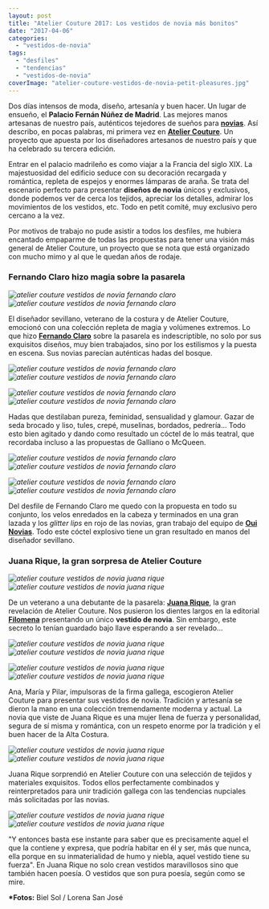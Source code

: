 ```yaml
---
layout: post
title: "Atelier Couture 2017: Los vestidos de novia más bonitos"
date: "2017-04-06"
categories: 
  - "vestidos-de-novia"
tags: 
  - "desfiles"
  - "tendencias"
  - "vestidos-de-novia"
coverImage: "atelier-couture-vestidos-de-novia-petit-pleasures.jpg"
---
```


Dos días intensos de moda, diseño, artesanía y buen hacer. Un lugar de ensueño, el **Palacio Fernán Núñez de Madrid**. Las mejores manos artesanas de nuestro país, auténticos tejedores de sueños para [**novias**](https://petitpleasures.com/vestidos/). Así describo, en pocas palabras, mi primera vez en [**Atelier Couture**](http://www.ateliercouture.es/). Un proyecto que apuesta por los diseñadores artesanos de nuestro país y que ha celebrado su tercera edición.

Entrar en el palacio madrileño es como viajar a la Francia del siglo XIX. La majestuosidad del edificio seduce con su decoración recargada y romántica, repleta de espejos y enormes lámparas de araña. Se trata del escenario perfecto para presentar **diseños de novia** únicos y exclusivos, donde podemos ver de cerca los tejidos, apreciar los detalles, admirar los movimientos de los vestidos, etc. Todo en petit comité, muy exclusivo pero cercano a la vez.

Por motivos de trabajo no pude asistir a todos los desfiles, me hubiera encantado empaparme de todas las propuestas para tener una visión más general de Atelier Couture, un proyecto que se nota que está organizado con mucho mimo y al que le quedan años de rodaje.

### Fernando Claro hizo magia sobre la pasarela

 *![atelier couture vestidos de novia fernando claro](/images/atelier-couture-vestidos-de-novia-fernando-claro-1.jpg)*  *![atelier couture vestidos de novia fernando claro](/images/atelier-couture-vestidos-de-novia-fernando-claro-2.jpg)* 

El diseñador sevillano, veterano de la costura y de Atelier Couture, emocionó con una colección repleta de magia y volúmenes extremos. Lo que hizo [**Fernando Claro**](http://www.fernandoclaro.com/) sobre la pasarela es indescriptible, no solo por sus exquisitos diseños, muy bien trabajados, sino por los estilismos y la puesta en escena. Sus novias parecían auténticas hadas del bosque.

 *![atelier couture vestidos de novia fernando claro](/images/atelier-couture-vestidos-de-novia-fernando-claro-3.jpg)*  *![atelier couture vestidos de novia fernando claro](/images/atelier-couture-vestidos-de-novia-fernando-claro-4.jpg)* 

 *![atelier couture vestidos de novia fernando claro](/images/atelier-couture-vestidos-de-novia-fernando-claro-5.jpg)*  *![atelier couture vestidos de novia fernando claro](/images/atelier-couture-vestidos-de-novia-fernando-claro-6.jpg)* 

Hadas que destilaban pureza, feminidad, sensualidad y glamour. Gazar de seda brocado y liso, tules, crepé, muselinas, bordados, pedrería... Todo esto bien agitado y dando como resultado un cóctel de lo más teatral, que recordaba incluso a las propuestas de Galliano o McQueen.

 *![atelier couture vestidos de novia fernando claro](/images/atelier-couture-vestidos-de-novia-fernando-claro-7.jpg)*  *![atelier couture vestidos de novia fernando claro](/images/atelier-couture-vestidos-de-novia-fernando-claro-8.jpg)* 

 *![atelier couture vestidos de novia fernando claro](/images/atelier-couture-vestidos-de-novia-fernando-claro-9.jpg)*  *![atelier couture vestidos de novia fernando claro](/images/atelier-couture-vestidos-de-novia-fernando-claro-10.jpg)* 

Del desfile de Fernando Claro me quedo con la propuesta en todo su conjunto, los velos enredados en la cabeza y terminados en una gran lazada y los _glitter lips_ en rojo de las novias, gran trabajo del equipo de [**Oui Novias**](http://ouinovias.com/). Todo este cóctel explosivo tiene un gran resultado en manos del diseñador sevillano.

### Juana Rique, la gran sorpresa de Atelier Couture

 *![atelier couture vestidos de novia juana rique](/images/atelier-couture-vestidos-de-novia-juana-rique-1.jpg)*  *![atelier couture vestidos de novia juana rique](/images/atelier-couture-vestidos-de-novia-juana-rique-2.jpg)* 

De un veterano a una debutante de la pasarela: [**Juana Rique**](http://juanarique.com/), la gran revelación de Atelier Couture. Nos pusieron los dientes largos en la editorial [**Filomena**](https://petitpleasures.com/coleccion-filomena-juana-rique/) presentando un único **vestido de novia**. Sin embargo, este secreto lo tenían guardado bajo llave esperando a ser revelado...

 *![atelier couture vestidos de novia juana rique](/images/atelier-couture-vestidos-de-novia-juana-rique-4.jpg)*  *![atelier couture vestidos de novia juana rique](/images/atelier-couture-vestidos-de-novia-juana-rique-5.jpg)* 

 *![atelier couture vestidos de novia juana rique](/images/atelier-couture-vestidos-de-novia-juana-rique-6.jpg)*  *![atelier couture vestidos de novia juana rique](/images/atelier-couture-vestidos-de-novia-juana-rique-7.jpg)* 

Ana, María y Pilar, impulsoras de la firma gallega, escogieron Atelier Couture para presentar sus vestidos de novia. Tradición y artesanía se dieron la mano en una colección tremendamente moderna y actual. La novia que viste de Juana Rique es una mujer llena de fuerza y personalidad, segura de sí misma y romántica, con un respeto enorme por la tradición y el buen hacer de la Alta Costura.

 *![atelier couture vestidos de novia juana rique](/images/atelier-couture-vestidos-de-novia-juana-rique-8.jpg)*  *![atelier couture vestidos de novia juana rique](/images/atelier-couture-vestidos-de-novia-juana-rique-9.jpg)* 

Juana Rique sorprendió en Atelier Couture con una selección de tejidos y materiales exquisitos. Todos ellos perfectamente combinados y reinterpretados para unir tradición gallega con las tendencias nupciales más solicitadas por las novias.

 *![atelier couture vestidos de novia juana rique](/images/atelier-couture-vestidos-de-novia-juana-rique-10.jpg)*  *![atelier couture vestidos de novia juana rique](/images/atelier-couture-vestidos-de-novia-juana-rique-11.jpg)* 

"Y entonces basta ese instante para saber que es precisamente aquel el que la contiene y expresa, que podría habitar en él y ser, más que nunca, ella porque en su inmaterialidad de humo y niebla, aquel vestido tiene su fuerza". En Juana Rique no solo crean vestidos maravillosos sino que también hacen poesía. O vestidos que son pura poesía, según como se mire.

**\*Fotos:** Biel Sol / Lorena San José
